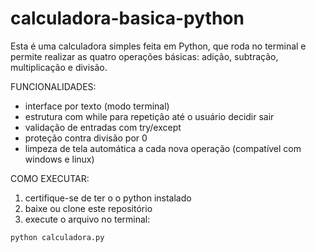 # calculadora-basica-python
Esta é uma calculadora simples feita em Python, que roda no terminal e permite realizar as quatro operações básicas: adição, subtração, multiplicação e divisão.

FUNCIONALIDADES:
- interface por texto (modo terminal)
- estrutura com while para repetição até o usuário decidir sair
- validação de entradas com try/except
- proteção contra divisão por 0
- limpeza de tela automática a cada nova operação (compatível com windows e linux)

COMO EXECUTAR:
1. certifique-se de ter o o python instalado
2. baixe ou clone este repositório
3. execute o arquivo no terminal:

```bash
python calculadora.py
